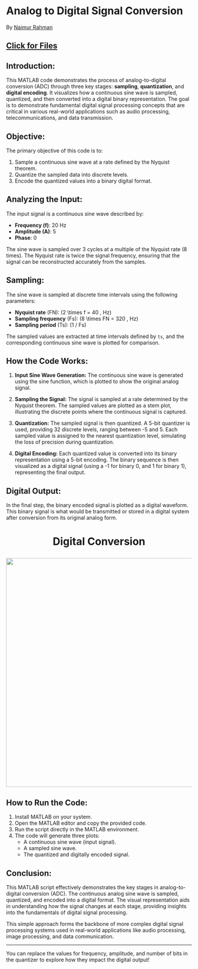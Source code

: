 # Analog to Digital Signal Conversion
By [Naimur Rahman](https://github.com/nayeem-rafi)
## [Click for Files](https://drive.google.com/drive/folders/1aYsiQ6l6xobzYM8NmtJ5ZH6Zgu7BMiFH?usp=drive_link)

## Introduction:
This MATLAB code demonstrates the process of analog-to-digital conversion (ADC) through three key stages: **sampling**, **quantization**, and **digital encoding**. It visualizes how a continuous sine wave is sampled, quantized, and then converted into a digital binary representation. The goal is to demonstrate fundamental digital signal processing concepts that are critical in various real-world applications such as audio processing, telecommunications, and data transmission.

## Objective:
The primary objective of this code is to:
1. Sample a continuous sine wave at a rate defined by the Nyquist theorem.
2. Quantize the sampled data into discrete levels.
3. Encode the quantized values into a binary digital format.

## Analyzing the Input:
The input signal is a continuous sine wave described by:
- **Frequency (f)**: 20 Hz
- **Amplitude (A)**: 5
- **Phase**: 0

The sine wave is sampled over 3 cycles at a multiple of the Nyquist rate (8 times). The Nyquist rate is twice the signal frequency, ensuring that the signal can be reconstructed accurately from the samples.

## Sampling:
The sine wave is sampled at discrete time intervals using the following parameters:
- **Nyquist rate** (FN): \(2 \times f = 40 \, Hz\)
- **Sampling frequency** (Fs): \(8 \times FN = 320 \, Hz\)
- **Sampling period** (Ts): \(1 / Fs\)

The sampled values are extracted at time intervals defined by `ts`, and the corresponding continuous sine wave is plotted for comparison.
## How the Code Works:
1. **Input Sine Wave Generation:**
   The continuous sine wave is generated using the sine function, which is plotted to show the original analog signal.

2. **Sampling the Signal:**
   The signal is sampled at a rate determined by the Nyquist theorem. The sampled values are plotted as a stem plot, illustrating the discrete points where the continuous signal is captured.

3. **Quantization:**
   The sampled signal is then quantized. A 5-bit quantizer is used, providing 32 discrete levels, ranging between -5 and 5. Each sampled value is assigned to the nearest quantization level, simulating the loss of precision during quantization.

4. **Digital Encoding:**
   Each quantized value is converted into its binary representation using a 5-bit encoding. The binary sequence is then visualized as a digital signal (using a -1 for binary 0, and 1 for binary 1), representing the final output.

## Digital Output:
In the final step, the binary encoded signal is plotted as a digital waveform. This binary signal is what would be transmitted or stored in a digital system after conversion from its original analog form.

<h1 align= "center">

**Digital Conversion**
</h1>
<p align="center">
<img src="https://github.com/user-attachments/assets/f021a117-4940-4608-9608-3dce72e5cd2c", width="620">
</p>

## How to Run the Code:
1. Install MATLAB on your system.
2. Open the MATLAB editor and copy the provided code.
3. Run the script directly in the MATLAB environment.
4. The code will generate three plots:
   - A continuous sine wave (input signal).
   - A sampled sine wave.
   - The quantized and digitally encoded signal.

## Conclusion:
This MATLAB script effectively demonstrates the key stages in analog-to-digital conversion (ADC). The continuous analog sine wave is sampled, quantized, and encoded into a digital format. The visual representation aids in understanding how the signal changes at each stage, providing insights into the fundamentals of digital signal processing.

This simple approach forms the backbone of more complex digital signal processing systems used in real-world applications like audio processing, image processing, and data communication.

---

You can replace the values for frequency, amplitude, and number of bits in the quantizer to explore how they impact the digital output!
